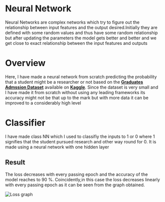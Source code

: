 # Neural Network
Neural Networks are complex networks which try to figure out the relationship between input features and the output desired.Initially they are defined with some random values and thus have some random relationship but after updating the parameters the model gets better and better and we get close to exact relationship between the input features and outputs

# Overview
Here, I have made a neural network from scratch predicting the probability that a student might be a researcher or not based on the [**Graduates Admssion Dataset**](https://www.kaggle.com/mohansacharya/graduate-admissions) available on [**Kaggle**](https://www.kaggle.com/).
Since the dataset is very small and I have made it from scratch without using any leading frameworks its accuracy might not be that up to the mark but with more data it can be improved to a considerably high level

# Classifier
I have made class NN which I used to classifiy the inputs to 1 or 0 where 1 signifies that the student pursued research and other way round for 0. It is made using a neural network with one hidden layer

## Result
The loss decreases with every passing epoch and the accuracy of the model reaches to 90 %. Coincidently,in this case the loss decreases linearly with every passing epoch as it can be seen from the graph obtained.

![**Loss graph**](https://github.com/gandhisamay/Research-Predictor/blob/main/Images/Graph_Loss_with_iterations.png)
